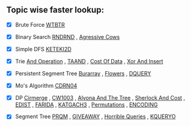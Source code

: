## Topic wise faster lookup:

- [x] Brute Force   [WTBTR](https://github.com/harshraj22/problem_solving/blob/master/solution/codechef/WTBTR.cpp)

- [x] Binary Search   [RNDRND](https://github.com/harshraj22/problem_solving/blob/master/solution/codechef/RNDRND.cpp) , [Agressive Cows](https://github.com/harshraj22/problem_solving/blob/master/solution/spoj/Aggressive_cows.cpp)

- [x] Simple DFS   [KETEKI2D](https://github.com/harshraj22/problem_solving/blob/master/solution/codechef/KETEKI2D.cpp)

- [x] Trie   [And Operation](https://github.com/harshraj22/problem_solving/blob/master/solution/codechef/And_operation.cpp) , [TAAND](https://github.com/harshraj22/problem_solving/blob/master/solution/codechef/TAAND.cpp) , [Cost Of Data](https://github.com/harshraj22/problem_solving/blob/master/solution/HackerEarth_solutions/Cost_of_Data.cpp) , [Xor And Insert](https://github.com/harshraj22/problem_solving/blob/master/solution/HackerEarth_solutions/Xor_and_Insert.cpp)

- [x] Persistent Segment Tree   [Burarray](https://github.com/harshraj22/problem_solving/blob/master/solution/codechef/BURARRAY.cpp) , [Flowers](https://github.com/harshraj22/problem_solving/blob/master/solution/atcoder/educational_dp_contest/Q.cpp) , [DQUERY](https://github.com/harshraj22/problem_solving/blob/master/solution/spoj/DQUERY.cpp)

- [x] Mo's Algorithm   [CDRN04](https://github.com/harshraj22/problem_solving/blob/master/solution/codechef/CDRN04.cpp)

- [x] DP   [Cirmerge](https://github.com/harshraj22/problem_solving/blob/master/solution/codechef/CIRMERGE.cpp) , [CW1003](https://github.com/harshraj22/problem_solving/blob/master/solution/codechef/CW1003.cpp) , [Alyona And The Tree](https://github.com/harshraj22/problem_solving/blob/master/solution/codeforces/Alyona_and_the_Tree.cpp)	, [Sherlock And Cost](https://github.com/harshraj22/problem_solving/blob/master/solution/hacker_rank/sherlock_and_cost.cpp)	, [EDIST](https://github.com/harshraj22/problem_solving/blob/master/solution/spoj/EDIST.cpp)	, [FARIDA](https://github.com/harshraj22/problem_solving/blob/master/solution/spoj/FARIDA.cpp) , [KATGACH3](https://github.com/harshraj22/problem_solving/blob/master/solution/spoj/LATGACH3.cpp) , [Permutations](https://github.com/harshraj22/problem_solving/blob/master/solution/spoj/Permutations.cpp) , [ENCODING](https://github.com/harshraj22/problem_solving/blob/master/solution/codechef/ENCODING.py)

- [x] Segment Tree   [PRQM](https://github.com/harshraj22/problem_solving/blob/master/solution/codechef/PRMQ.cpp) , [GIVEAWAY](https://github.com/harshraj22/problem_solving/blob/master/solution/spoj/GIVEAWAY.cpp) , [Horrible Queries](https://github.com/harshraj22/problem_solving/blob/master/solution/spoj/Horrible_queries.cpp) , [KQUERYO](https://github.com/harshraj22/problem_solving/blob/master/solution/spoj/KQUERYO_merge_sort_tree.cpp)